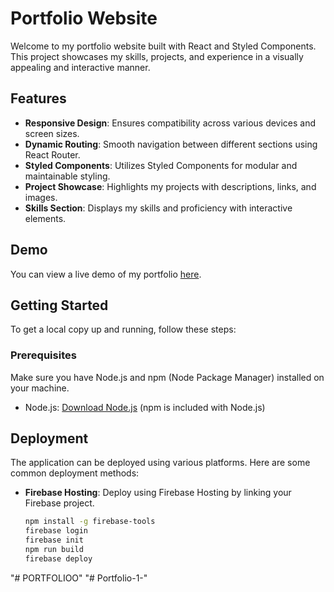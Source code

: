 # Portfolio Website

Welcome to my portfolio website built with React and Styled Components. This project showcases my skills, projects, and experience in a visually appealing and interactive manner.

## Features

- **Responsive Design**: Ensures compatibility across various devices and screen sizes.
- **Dynamic Routing**: Smooth navigation between different sections using React Router.
- **Styled Components**: Utilizes Styled Components for modular and maintainable styling.
- **Project Showcase**: Highlights my projects with descriptions, links, and images.
- **Skills Section**: Displays my skills and proficiency with interactive elements.

## Demo

You can view a live demo of my portfolio [here](https://portfolio-amit7.netlify.app/).



## Getting Started

To get a local copy up and running, follow these steps:

### Prerequisites

Make sure you have Node.js and npm (Node Package Manager) installed on your machine.

- Node.js: [Download Node.js](https://nodejs.org/) (npm is included with Node.js)

## Deployment

The application can be deployed using various platforms. Here are some common deployment methods:

- **Firebase Hosting**: Deploy using Firebase Hosting by linking your Firebase project.
  ```sh
  npm install -g firebase-tools
  firebase login
  firebase init
  npm run build
  firebase deploy

"# PORTFOLIOO" 
"# Portfolio-1-" 

